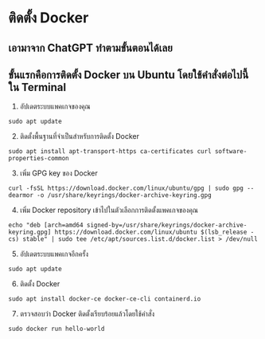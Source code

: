 
# ติดตั้ง Docker

## เอามาจาก ChatGPT ทำตามขั้นตอนได้เลย

## ขั้นแรกคือการติดตั้ง Docker บน Ubuntu โดยใช้คำสั่งต่อไปนี้ใน Terminal

1. อัปเดตระบบแพคเกจของคุณ

```
sudo apt update
```

2. ติดตั้งพื้นฐานที่จำเป็นสำหรับการติดตั้ง Docker
```
sudo apt install apt-transport-https ca-certificates curl software-properties-common
```

3. เพิ่ม GPG key ของ Docker
```
curl -fsSL https://download.docker.com/linux/ubuntu/gpg | sudo gpg --dearmor -o /usr/share/keyrings/docker-archive-keyring.gpg
```

4. เพิ่ม Docker repository เข้าไปในตัวเลือกการติดตั้งแพคเกจของคุณ
```
echo "deb [arch=amd64 signed-by=/usr/share/keyrings/docker-archive-keyring.gpg] https://download.docker.com/linux/ubuntu $(lsb_release -cs) stable" | sudo tee /etc/apt/sources.list.d/docker.list > /dev/null
```

5. อัปเดตระบบแพคเกจอีกครั้ง
```
sudo apt update
```

6. ติดตั้ง Docker
```
sudo apt install docker-ce docker-ce-cli containerd.io
```

7. ตรวจสอบว่า Docker ติดตั้งเรียบร้อยแล้วโดยใช้คำสั่ง
```
sudo docker run hello-world
```

